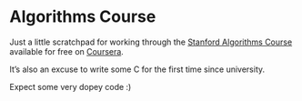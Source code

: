 # Algorithms Course

Just a little scratchpad for working through the
[Stanford Algorithms Course](https://www.coursera.org/course/algo)
available for free on [Coursera](https://www.coursera.org/).

It’s also an excuse to write some C for the first time since university.

Expect some very dopey code :)
